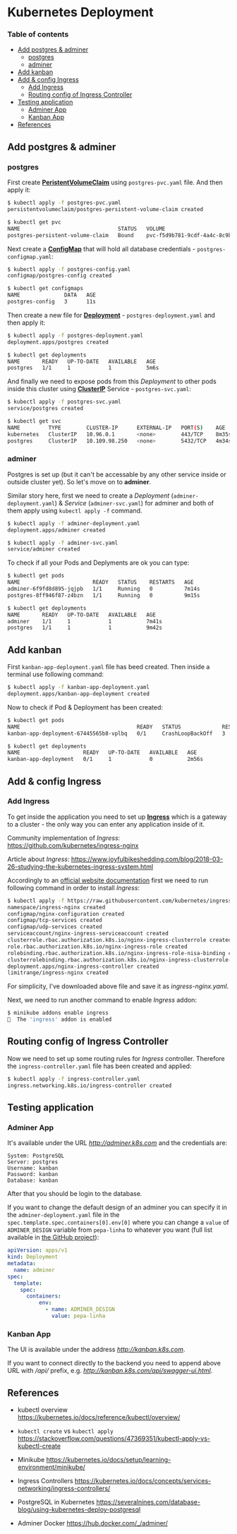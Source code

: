 # Kubernetes Deployment

### Table of contents 
* [Add postgres & adminer](#Add-postgres-&-adminer)
  * [postgres](#postgres)
  * [adminer](#adminer)
* [Add kanban](#Add-kanban)
* [Add & config Ingress](#Add-&-config-Ingress)
  * [Add Ingress](#Add-Ingress) 
  * [Routing config of Ingress Controller](#Routing-config-of-Ingress-Controller)
* [Testing application](#Testing-application)
  * [Adminer App](#Adminer-App)
  * [Kanban App](#Kanban-App)
* [References](#References)


## Add postgres & adminer

### postgres

First create [**PeristentVolumeClaim**](https://kubernetes.io/docs/concepts/storage/persistent-volumes/) using `postgres-pvc.yaml` file. And then apply it:
```bash
$ kubectl apply -f postgres-pvc.yaml
persistentvolumeclaim/postgres-persistent-volume-claim created

$ kubectl get pvc
NAME                               STATUS   VOLUME                                     CAPACITY   ACCESS MODES   STORAGECLASS   AGE
postgres-persistent-volume-claim   Bound    pvc-f5d9b781-9cdf-4a4c-8c9b-2edb8330d139   4Gi        RWO            standard       10s
```

Next create a [**ConfigMap**](https://kubernetes.io/docs/tasks/configure-pod-container/configure-pod-configmap/) that will hold all database credentials - `postgres-configmap.yaml`:
```bash
$ kubectl apply -f postgres-config.yaml
configmap/postgres-config created

$ kubectl get configmaps
NAME              DATA   AGE
postgres-config   3      11s
```

Then create a new file for [**Deployment**](https://kubernetes.io/docs/concepts/workloads/controllers/deployment/) - `postgres-deployment.yaml` and then apply it:
```bash
$ kubectl apply -f postgres-deployment.yaml
deployment.apps/postgres created

$ kubectl get deployments
NAME       READY   UP-TO-DATE   AVAILABLE   AGE
postgres   1/1     1            1           5m6s
```

And finally we need to expose pods from this *Deployment* to other pods inside this cluster using [**ClusterIP**](https://kubernetes.io/docs/concepts/services-networking/service/) Service - `postgres-svc.yaml`:
```bash
$ kubectl apply -f postgres-svc.yaml
service/postgres created

$ kubectl get svc
NAME         TYPE        CLUSTER-IP      EXTERNAL-IP   PORT(S)    AGE
kubernetes   ClusterIP   10.96.0.1       <none>        443/TCP    8m35s
postgres     ClusterIP   10.109.98.250   <none>        5432/TCP   4m34s
```

### adminer 


Postgres is set up (but it can't be accessable by any other service inside or outside cluster yet). So let's move on to **adminer**.

Similar story here, first we need to create a *Deployment* (`adminer-deployment.yaml`) & *Service* (`adminer-svc.yaml`) for adminer and both of them apply using `kubectl apply -f` command.

```bash
$ kubectl apply -f adminer-deployment.yaml
deployment.apps/adminer created

$ kubectl apply -f adminer-svc.yaml
service/adminer created
```

To check if all your Pods and Deplyments are ok you can type:
```bash
$ kubectl get pods
NAME                       READY   STATUS    RESTARTS   AGE
adminer-6f9fd8d895-jqjpb   1/1     Running   0          7m14s
postgres-8ff946f87-z4bzn   1/1     Running   0          9m15s

$ kubectl get deployments
NAME       READY   UP-TO-DATE   AVAILABLE   AGE
adminer    1/1     1            1           7m41s
postgres   1/1     1            1           9m42s
```

## Add kanban 


First `kanban-app-deployment.yaml` file has beed created. Then inside a terminal use following command:
```bash
$ kubectl apply -f kanban-app-deployment.yaml
deployment.apps/kanban-app-deployment created
```

Now to check if Pod & Deployment has been created:
```bash
$ kubectl get pods
NAME                                     READY   STATUS             RESTARTS   AGE
kanban-app-deployment-67445565b8-vplbq   0/1     CrashLoopBackOff   3          2m10s

$ kubectl get deployments
NAME                    READY   UP-TO-DATE   AVAILABLE   AGE
kanban-app-deployment   0/1     1            0           2m56s
```

## Add & config Ingress
### Add Ingress 

To get inside the application you need to set up [**Ingress**](https://kubernetes.io/docs/concepts/services-networking/ingress/) which is a gateway to a cluster - the only way you can enter any application inside of it.

Community implementation of *Ingress*: https://github.com/kubernetes/ingress-nginx

Article about *Ingress*: https://www.joyfulbikeshedding.com/blog/2018-03-26-studying-the-kubernetes-ingress-system.html

Accordingly to an [official website documentation](https://kubernetes.github.io/ingress-nginx/deploy/) first we need to run following command in order to install *Ingress*:

```bash
$ kubectl apply -f https://raw.githubusercontent.com/kubernetes/ingress-nginx/nginx-0.30.0/deploy/static/mandatory.yaml
namespace/ingress-nginx created
configmap/nginx-configuration created
configmap/tcp-services created
configmap/udp-services created
serviceaccount/nginx-ingress-serviceaccount created
clusterrole.rbac.authorization.k8s.io/nginx-ingress-clusterrole created
role.rbac.authorization.k8s.io/nginx-ingress-role created
rolebinding.rbac.authorization.k8s.io/nginx-ingress-role-nisa-binding created
clusterrolebinding.rbac.authorization.k8s.io/nginx-ingress-clusterrole-nisa-binding created
deployment.apps/nginx-ingress-controller created
limitrange/ingress-nginx created
```

For simplicity, I've downloaded above file and save it as *ingress-nginx.yaml*.

Next, we need to run another command to enable *Ingress* addon:
```bash
$ minikube addons enable ingress
🌟  The 'ingress' addon is enabled
```

Routing config of Ingress Controller
------------------------------------

Now we need to set up some routing rules for *Ingress* controller. Therefore the `ingress-controller.yaml` file has been created and applied:
```bash
$ kubectl apply -f ingress-controller.yaml
ingress.networking.k8s.io/ingress-controller created
```

## Testing application
### Adminer App


It's available under the URL *http://adminer.k8s.com* and the credentials are:
```
System: PostgreSQL
Server: postgres
Username: kanban
Password: kanban
Database: kanban
```

After that you should be login to the database. 

If you want to change the default design of an adminer you can specify it in the `adminer-deployment.yaml` file in the `spec.template.spec.containers[0].env[0]` where you can change a `value` of `ADMINER_DESIGN` variable from `pepa-linha` to whatever you want (full list available in [the GitHub project](https://github.com/vrana/adminer/tree/master/designs)):

```yaml
apiVersion: apps/v1
kind: Deployment
metadata:
  name: adminer
spec:
  template:
    spec:
      containers:
          env:
            - name: ADMINER_DESIGN
              value: pepa-linha
```

### Kanban App

The UI is available under the address *http://kanban.k8s.com*.

If you want to connect directly to the backend you need to append above URL with */api/* prefix, e.g. *http://kanban.k8s.com/api/swagger-ui.html*.


## References


* kubectl overview
https://kubernetes.io/docs/reference/kubectl/overview/

* `kubectl create` vs `kubectl apply`
https://stackoverflow.com/questions/47369351/kubectl-apply-vs-kubectl-create 

* Minikube
https://kubernetes.io/docs/setup/learning-environment/minikube/

* Ingress Controllers
https://kubernetes.io/docs/concepts/services-networking/ingress-controllers/

* PostgreSQL in Kubernetes
https://severalnines.com/database-blog/using-kubernetes-deploy-postgresql

* Adminer Docker
https://hub.docker.com/_/adminer/

